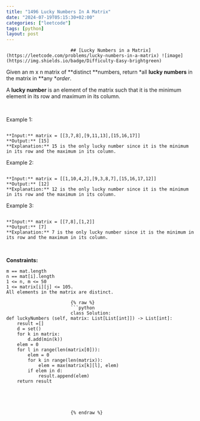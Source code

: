 ```yaml
---
title: "1496 Lucky Numbers In A Matrix"
date: "2024-07-19T05:15:30+02:00"
categories: ["leetcode"]
tags: [python]
layout: post
---
```



                            ## [Lucky Numbers in a Matrix](https://leetcode.com/problems/lucky-numbers-in-a-matrix) ![image](https://img.shields.io/badge/Difficulty-Easy-brightgreen)

Given an m x n matrix of **distinct **numbers, return *all **lucky numbers** in the matrix in **any **order*.

A **lucky number** is an element of the matrix such that it is the minimum element in its row and maximum in its column.

 

Example 1:

```

**Input:** matrix = [[3,7,8],[9,11,13],[15,16,17]]
**Output:** [15]
**Explanation:** 15 is the only lucky number since it is the minimum in its row and the maximum in its column.

```

Example 2:

```

**Input:** matrix = [[1,10,4,2],[9,3,8,7],[15,16,17,12]]
**Output:** [12]
**Explanation:** 12 is the only lucky number since it is the minimum in its row and the maximum in its column.

```

Example 3:

```

**Input:** matrix = [[7,8],[1,2]]
**Output:** [7]
**Explanation:** 7 is the only lucky number since it is the minimum in its row and the maximum in its column.

```

 

**Constraints:**

	m == mat.length
	n == mat[i].length
	1 <= n, m <= 50
	1 <= matrix[i][j] <= 105.
	All elements in the matrix are distinct.

                            {% raw %}
                            ```python
                            class Solution:
    def luckyNumbers (self, matrix: List[List[int]]) -> List[int]:
        result =[]
        d = set()
        for k in matrix:
            d.add(min(k))
        elem = 0
        for l in range(len(matrix[0])):
            elem = 0
            for k in range(len(matrix)):
                elem = max(matrix[k][l], elem)
            if elem in d:
                result.append(elem)
        return result


            

        
                            {% endraw %}
                            